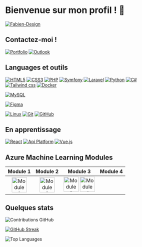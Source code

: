 # Bienvenue sur mon profil ! 👋

[![Fabien-Design](https://github-profile-trophy.vercel.app/?username=fabien-design&theme=onedark&rank=SECRET,SSS,SS,S,AAA,AA,A&no-bg=true&no-frame=true&margin-w=16)](https://github.com/ryo-ma/github-profile-trophy)

## Contactez-moi ! 

[![Portfolio](https://img.shields.io/badge/portfolio-000000?style=for-the-badge&logo=About.me&logoColor=white)](https://frozier.lyceestvincent.fr/)
[![Outlook](https://img.shields.io/badge/Outlook-000?style=for-the-badge&logo=microsoft-outlook&logoColor=0D68BB)](mailto:fabien.rozier@lyceestvincent.fr)



## Languages et outils

[![HTML5](https://img.shields.io/badge/-HTML5-000?style=for-the-badge&logo=HTML5&logoColor=E34F26)](https://www.w3.org/html/)
[![CSS3](https://img.shields.io/badge/-CSS3-000?style=for-the-badge&logo=CSS3&logoColor=1572B6)](https://developer.mozilla.org/fr/docs/Web/CSS)
[![PHP](https://img.shields.io/badge/-PHP-000?style=for-the-badge&logo=PHP&logoColor=777BB4)](https://www.php.net)
[![Symfony](https://img.shields.io/badge/-Symfony-000?style=for-the-badge&logo=Symfony&logoColor=FFF)](https://symfony.com)
[![Laravel](https://img.shields.io/badge/-Laravel-000?style=for-the-badge&logo=Laravel&logoColor=RED)](https://laravel.com)
[![Python](https://img.shields.io/badge/-Python-000?style=for-the-badge&logo=Python&logoColor=ffdd54)](https://python.org)
[![C#](https://img.shields.io/badge/-Csharp-000?style=for-the-badge&logo=Csharp&logoColor=A47BDE)]()
[![Tailwind css](https://img.shields.io/badge/Tailwind_CSS-000?style=for-the-badge&logo=tailwind-css&logoColor=#36B7F0)](https://tailwindcss.com)
[![Docker](https://img.shields.io/badge/-Docker-000?style=for-the-badge&logo=Docker&logoColor=BLUE)](https://www.docker.com)


[![MySQL](https://img.shields.io/badge/-MySQL-000?style=for-the-badge&&logo=MySQL&logoColor=4479A1)](https://www.mysql.com/)

[![Figma](https://img.shields.io/badge/-Figma-000?style=for-the-badge&&logo=Figma&logoColor=F24E1E)](https://www.figma.com/)

[![Linux](https://img.shields.io/badge/-Linux-000?style=for-the-badge&&logo=Linux&logoColor=FCC624)](https://www.linux.org/)
[![Git](https://img.shields.io/badge/-Git-000?style=for-the-badge&&logo=Git&logoColor=F05032)](https://git-scm.com/)
[![GitHub](https://img.shields.io/badge/-GitHub-000?style=for-the-badge&&logo=GitHub&logoColor=FFF)](https://www.github.com/)

## En apprentissage

[![React](https://img.shields.io/badge/-React-000?style=for-the-badge&&logo=React&logoColor=FFF)](https://react.dev)
[![Api Platform](https://img.shields.io/badge/-Api-Platform-000?style=for-the-badge&&logo=data%3Aimage%2Fpng%3Bbase64%2CiVBORw0KGgoAAAANSUhEUgAAAQAAAAEACAIAAADTED8xAAAoAklEQVR42u2dh1cUSRPA%2FT8%2B3SWbc856Rk7PHO4Mp56eWcwZBQMGjAjmnBMmzoyKoAKiRMkoSBQkiOTM1zDBZWZ2pmd2Zrdnt%2FvVu8etk7q7fh2rqpvV44STBadmuAhwwgDghBMGACecMAA44YQBwAknDABOOGEAcMIJA4CTQelbadmHnPyHXzOvJqacjk3y%2BpRwODJ%2Bb1jMrtBot9DoHR8%2FAQF%2F7A6LcQ%2BLORwZdyw68Wzc5%2BtJX5%2BmZUXkFeRXVOAyxACgnurq62MLfvp8zQD6Tei0cnIqNgmwkfyzGBc7BsCU7TrQQvfwGKXVHUaORMW%2FzswprKzC9YIBULSNLwRDFBQ0nl%2FOxX3B%2FQMGQJ4ENOlghAqUngcG0FnhesQAiEhVtbV%2BGdnqVXp9ElNQWFdXh%2BsXA6BX768npZif3rPFPzOnFpOAAaDTs%2FQsS9B7tiQVFmEALDflllfsCou2TNXXlb3hMXUYAItKVxNTsN6z5XVmDgbAzJMq1jFNK6dikjAA5pbyKypouwMsMOIRFV9VW4cBUP9CflEx1mZDpgfFVdUYAFWm9OJSrMGyyO7Q6NLqGgyAmpZ3sNbKLrvComvMbvfA3ACorq3bhcf6Ssqx6IQ6DACa6Vh0IlZQ44hfZjYGAKGUUFiEldL4UqR%2BA2xzAAArogllT1gMBsBk6WbSV6yCKEhUfiEGwLiT3bq6nXiyi7sCywTgzpc0VejEqnsP%2B4wZa9%2B2TYsW%2F6OlTdcuw%2BbMdQkMNUsMIvMKMADKJvQtGtY%2F9WMovT7p4ehofgwcjIjDACiSPuX%2FQLzuXYNCW2ia0%2FrdvXu3K1cul5WV6uYiNTV11y43KysNfVmnAQPMDwO1eOirBgAjhBsxUAb%2BNY3W6QcPHsBkau3aNfQtC89dMjMGHqVmYgDk2dxFvbI%2FRGmoht%2FD45DYDA4bNoS497cZM82MAffwGAyAQSmjpAzxOt7%2BIYpQX622heRsRkVFEg9p16un%2BQ2HymtqMABSks%2FXDPRrl1Bca2utgZmtrKwkHjVk5t8CM43A0K1vQlwCP6qIgfTiUgyAuHRQDa5bnQcONLDtbzLYq64mGHC6fofxIufXQTyrSeufvES%2FrG5%2BTsUAwKadamjVVty%2BT%2BifjMF2vn37RjyTfstK7wcwK6pApu%2FeizfLzAEAtXTrhNqFh4fJm%2F2ePbuDx7bt0R28wtrOltbvT5%2BiOK9PSUn5hYGmOZiToFxobqHRGAC9CTSlatH%2BcWs3NGzrtmmlRDkwmvbk5GTBW%2FLz8%2BjrN796i3jpYQA4UmFllYpmdYSqlZYqMrfbtGkD8fy%2BfXuLunHKlMnkrODpK8QLEBHnMlQASFOV%2F%2B4W%2F2BCzyBzt3LlCt0WvW3b1kFBQTCdgISS3LLFmbgX8bEQIsujSAAQW1CoroXtTv37Aw3z9vYWzNrZs2f0zVm12hY1NXoDLnTp0qlx3C9ltDBy5PCGlVlba%2FRL0uQhJ0wPQMKPn6rb2YFsnlesWC64dFNVxW0zc%2Fv2LfCvc%2BbMklaqxM70gjMX0C%2FM0upqywVAdW0%2FPACfPkVBLl%2FKPgpqGFKmpTGWU1GWMtPFXDElAGmqjdsDo5r8Su%2FmtrO2tnbAgH7g7%2FPnz4kCoKKiwtPzSKdOHfv16%2FP8%2BTN9uxBgiAVud34dpIoira6ttSwACisrVar9W9%2B8B4o1btwYntyVl5fzaL%2BPzy9bUcIuGh4ABwc79gM3btzAvv306dPgn3qOGqWWgq2zHABUtN7PlmVXG0bny5c78WRw7ty5PADk5%2BfTV86fPw8eAJ5nDhkyWN8TVFS2lgKAqm0bl133Blq1ZMkingwCdeRR1smTJ8IM9Bn%2FNH36X%2FzDqtzcXLUDYHwGmmHtFyvbgsOBVjk6juDJ47BhQ%2FmVtWPH9kChab8wGADoe2sal8%2BLiooYzwRPMwMAdoVFmzMAO1Wu%2FZCT4J07d0AuAUECkJOTw75Y8DktW9qrDgAgnp8SzBOAg%2BZyOIXhq0CMjWFBABISEujrCfuLmJgYQQBsbKzUCACQZ%2BlZ5gaAKrxbRAHAbwXdunVLSABSUzkM5T08DoN%2FWrFiOfG%2F6enpEnoSNQ6BaEk1ig%2BNkQBA37NRlPRwdASKdfz4MZ4s094t%2FNK%2Ff1%2FO24nRS1ZWFr1uZmkAAKlSfnPAGACg6dXu%2FDrQcD9g%2FoyHh4fz62urVg7w28CCXQoDyNraWmkAOPsHWc6ikDEAQHYY065Hj%2B0hkRJvbzS24Ry9MHbEdEMA6crff8%2FUd9eUKZPABUuXLmFsnvBov62tDeMhy5c7gd%2BHz%2F1XVL4cGkN6oVNNR6Li1Q0AsvF8aNX5TcgJnVNmHfCAt9UBGAwfPqx161Z2djbdunUB43uYCTT83JrTL0dU8w%2F6tEHTfsU1QqqmfNO%2FqRWAaIRt3Rg6NP%2FkOVG3d%2Bzfj7jxxInj8hYaGBeBxy5btlTfBU%2BePLa1tSbe7uBgl5eXx74GfFWDxbW1FUxe5h07xSgN1CqrVjHvmWYWOPjhBIB0IoEeEcGYc0pI586dJZ5ZUlJiyHOIh7gGCYTg3fTyDWc5WM4OsYIAIB7FlvRKYQ3Qre1sYDAgZ7FTp8nIwPfv32XhytpaC6PHIKf6ZhQI1peHMpMBpQBAP4I5CYC1FvztdOMOc1TdtSvMKlCvW4%2Bs2rUFf2g0zQ0sseTkZDJWrssubevWkoNt6S4WDftnHuf3t%2BvRnZHfFd4PdLu1be8jEKyyvPIKdQBQrQZjT6KmbRzs6F8mbd7KNLGcNZvz3rlHT9EAANFQTamumaeotH37NnJXeMES4pktqK6pogK21nWXidqv2sDZlg%2BeNp2RxwkbNrHHddveh1uIqZwiAKji7BZy9bClA%2BP33qNHMwNO7dnPuGbMitUNvYe9HaGsQGz7knPiCRPGiSqr8vJy2sS%2F09ad9AOBaFu3In6fM2e24HOcnTfTH9zz5sMGhJoCAHLByFfvP8bom9i4onp%2Bx165Q2vJD8Ctz6kqMmewb9uaY4QTEsk84ULTfI3PU%2FqCobP%2FaRiidO6kq68d1v5SweXLnQTDxeXmfu%2Fdu9cvrb18V%2FdphLSZ9cuvYNCggYGBgYyHxMRET5w4nr7GwXEUfS8NAPhyhuo7tGvjGhzOM7Pf%2BjYE2Yr7VlqGNADqsudp2bGD%2FoNeXmkavQp%2FxXGwttrWqDckAF26sFXWplcv3VtA4%2F348aP09PTKykrQ2CcmJl65cnngwAFN5huz5rKf80tuPrTt11%2FQCMKqQ4dejQ0%2FAwAbe1vGlc5%2B7wSXtra%2BCUG57tAFAIXSmb7bfdl1b8EVQEEAyOG%2B1wmGAnX57TfHxUsaeGjTWp%2FW2g0bIWy6o2nebqETn%2Bo3lU5bdlp368bU%2B44d269Yy3k9%2B43%2FnjgDubbLbw3hEhgKSnj%2BqXOmquKzcZ9RBACR06rtWDYz7Xv3%2BmvH7lX3H%2BkubpCTzm5dYZ454t8FnEosrLWbt9v2HwDUVNuqJQAGdBr2Ixy7epyG13vJovudIxcuFrW5QRtKgR5v1b1HoPTa9ezByLtd61YmDaZSgxwAKO9w6bXF794NfvOrVaeOYgEwoRBf2KFPH1hriJBIUUVn8u0CtAA49ilRjQCwjm0c6XTd2%2BXdR564glaUGQLKAPS89oBHR0HuQB6XXbvdfcRwQ4rLtBUdmfcDFQCQMnhmVA%2FoxMGIdtza9VLqWNPc2s524NSp6x69aBIb9E0I4gC0nj6rYXtO24L44HUPfQdMndoQbF3nEEtI0Vppxq9dvyUgeBu1cITOhjEqAOxCaeEfpnq2vv0gudkDCuHQvh3xd2e3A2gCoLGzNaRp113zZYuNgz1ZwqaOv%2FsgOd30AOSVIxTiamvAe7JtHj2aN7gV2YR3HfIb%2FePGFwFLLl3%2FbcZMeEWxHTAQ5QkAv4CcLr50DeSa3Xase%2FyCp%2FTa9epJXLb40nW1dwLNzGbuS8joZWQ82r%2F3HYIBoPuIEfwPBKow9%2BjJfhMn6VMjBLW%2F%2FfI1TMfLSZPnHju17vFLyM5z3WNfnsv%2BWL6SuGzcmnUmr%2FHTsZ9NCUA6YvE9bVvaU9ZdPnxmwL7%2B5Kx3xEgJb1lx%2B8GUraT1TveTl9Fs%2Fsev2yh59Ljmv2c8l2145gfZfKDfCTQzp%2BYfiJayBN4WzGfOtf7xC2qk9IeEt0zd7mbbitxt0LZujZT2g2mJ5AMybFs6wMwBfqGiaY5CpR%2BNTjQNAMlFxci6ufBfBlo40iBszFjIJy84c7Ftjx6co6Ce132QHf2379UL%2FpQAGoDV9x%2FLUs7odwLNzKn5h68Y%2BoTTvuMn8Fy2%2FNY90MsLrwu1dEBE%2B7X2try7HI7Lb93nyW%2BbLp2JK1fe%2BU9dAEh2l2lmwOJPBXJRO3X2MvmvBJpNXDZgylTGP218ETB09hx%2Bje%2FQpzdxEuO29xHkeuiug6Yf%2FLjsJm1Rb93r2K8ffxaG%2FzNPd%2F2HdHTu21elAEjuBKQD4IZg5P635NqO1kbAGXzJpRsMAMav38SvMS07tF919yH7UUNnzSanE02NMY0sXY%2BcJp14%2Fp7VpK%2FzfkDvWuiTiZuciYuJs88aELp9n78A21I%2BZc5%2BgYjUvpekiKLNzGn8s%2FD8ZaJWRvw7n%2F%2FKf0%2BdJ64cPH0GvwHFvGMn4cddptL%2B7l6kK72Gd1Y6x%2FMYv1FDj5EjSQBu3uPPcv%2BJE8nl5gOHVd0JSAQADLlQjFhI1d%2BSyzcgAaCdHpu0iJu3ugaFiQgUpzP0Mr72t523SNe%2FGUZA7iZs%2BNXj0RYTRMhHIE437vA%2FYbaHlyFRlRSSJ6mZRgIA8UgnG56%2F5r%2FynyNkWzh01hyWO6w4f%2FBRS5cxDLCNORai3SaBjFriJK3E6ANV%2B1P7fUuv3oKcbrXt3k3VvjJSALiamII4AIJL4LMOHiEHS%2FPmM91hhdr%2BbUFhQFGsbKx5RtVdD59UWvU7rN6o7%2B3WtjYDJk9xefdRrGM0aM4hAUBzHgykSM%2Bxs3ICgH6sK8ErZ7gfoGYLCxj3uvD6g%2FPPJgf9%2BecvLezcWanVnj2H4Y06YUrMoX1b4n%2FBBJocQ0IY%2BSAbREhZABBc%2FZRQJX9ucyOudFy0RJQ%2FeO8%2F%2FmBo2O%2BLl65%2F8lLfNfZDh8tp5Dyzyfrs2FVrdW2WwJcwvm3YnH%2Bgwnt17kT87%2B%2BLlhC%2FLLpwVb0AiDpxVTQAu1ANeaJr4QwPwB%2FLVzKqc0tAsOEVv%2FnVW41OzDmNjXXnHe4SXVuuP2i3cBnbuA3mC%2FntQX75hXbvTlq5Oa2ABwAMtNAE4PaXVAUBQLb5py20YJwAJ2501geA4MnSOn3FB8H9ZqvGQ4p0xX74yE6uu3tcuKV3TfPczU7b9jiMGc%2B9Zu%2B8Va62mTjwuKHE%2BpIlNm7NOkj3eSDdh5PeZE5Ca6Yoj4LEAfA8%2FRuyAEymzDNnuh8UvHgsVdPj1q4n2zPKiIDY4uVbbHUcSS2hzoGMPN6TWl6U6oKjHQr3rga9HEbq5e9LlkE2GZ0GDiSN%2FFy2U7sfp4Qtz6nuQvBFxpeCikpFAEA5VkxLar9zo6%2B%2F4MVjVq4mA7mtJwMDturYgfhl04s3yg1%2F53qeaNezh1bPkRm6Gt%2BmW1caTmkTIcHxDx0wq%2BuQISQAriQAsw95Cr7I6fodKk7MYNSUYX9ErPwAoHnSEbviXSDC%2BjkuWkxcPGkzOaLoPHAgPD8oB5GFh9Pp5l3aSI5aHDtIRoPcvU9EfFV7O%2FUGzxIBwI2kr6oAAOZiGoCp23YSv%2FQcSY5S1j99JXh7%2FwkTaa9CpAqhPeWsOGqp8KbY4gtXSZtwyimCDvorCgA0w6l%2FLSqWGQBVhDqErAwitqEuAAMmTSYBePISZliPZt3Db%2BcBmX%2FqHHFxvwkTGABMcdmudgDcw2PkBKCqthZl7RerkYP%2BmsZo6ob9Mw%2FSF4Q5CgpBZRTkGhgqqhBmHfIk9%2B%2BmTWf0CRM3blE7AJCjIFgA%2FDKyUQZgHeXiCAvAn3%2BRxoz7SWPG0UudSCsAIUM66gnTqOZzIiKF0G3IEOKTRjutgLkewM84R2PplZukP%2FH6TTBPADN1lAHIKSuXDQDExz8LzlwgamLgn3%2FCXN93HLnKPuugB7kzsGkLuQQOeVoeeqMgUeMfIFNcd5CbIU4raWd%2FCqGVME8Y9g8ZvX2Ox1EEteJC%2FBdLAYA%2B%2BGQlbzAIWnqNJq0V%2FvE6QTWH7sQvMyC2EZi2dwiMgjb7vRML5Pj1G6lDYjYzYgVA9iH0IKrP2LEqHQVBAZBcVIL6DJgyDoMxgWz0HCDXfOZSOz6zPY6SC6POLpAvHTl%2Fob6jVkzgC0H5Lv%2B%2BeCnkLXR4n6nb3RgAgKzBPIE%2BZLJN1y5oKkadLAAcjIhTyxIQZCwQehufDnK%2F8CzpTTZm5WqFlp6QGv80rAUvXEx5dZHjwC3%2BwZSbxGxx70UjPgpb%2FLNyZAAAce2XoIjdKHuBxZTV13IqTgQY10oBDzrGuhKy6eVbCSjSvv%2Fzjp8mXR2Cwzgdi9W7ELRH6EwxYQDqzBGArtSCCQ3Ayjs%2BpJv85Cnw76Ub0U4DBpgw%2B2AITg5dFiwUMXGaPoO4a%2BH5K4ySZAfLUCkAgtMAYQBiCwoR137aENpKKBgELZ0HDSJuWXbNm%2Fhl9f3HpEPjqNGKsocC%2F%2BR%2BNrX3pxsEBcbcWl0A8J9WKAzA4UjUJwD0Mdf2bVqJBWD5LdKUd81%2FT6nzlHqrC4CNvgHSvoFeClv7yJeRHfhpfffh5OTb%2BdU7NNXDLzPbIADQH%2F9Mpdazp2x1hbyFDoADRj7EL0AJSPcooWPzGDJuzXo6WpZJsk87oA2fO0%2FkwtFIdmwfMurtsGGQD5lE7Z%2FQnhWoiUdkvJkD0GXwYE7bTKfr3r3HjBm5cBF7aahj%2F36MMMi0cbyVjbWot9PB4UzVCUh%2BO90N6paPWACWXCZDjLXq1FGN0wABALJKy9Q4A9a1jKBD3%2Bg6%2B3bo24cBwEYqYLoETTIhAJteBDBi%2B4gwHe3dm%2F3ZxC%2BggWB6Mnid4PSTpPm3trM1QwCepmapDgAwpdPnaDJywSLiGvqME9Dw0168kvV47Oq15H4Q3KGrcq7%2FjBkrautK0JKH%2BAWUD%2BU2GcJw3xnPctNBfx78U3%2BsFAEA3MNjVAcAv7NVx759dQGgHSCd%2FYNEVSTtgAaaXmnL8LLnHYxkFp2%2FwnMQPEMc2rXVBwAR7oq2lmPI0Nlz1AWAt343%2BWZqnwDQFUCMAeigrTxibWcDKpgx%2F6MPTYKpSJ6HuwR%2BNFrGafsfjaZ5%2F8lTdD%2FDNUjYLc7GwU4fAIANRypECqfoug2hD8DBiDjzBGBjYOjMa%2BQaaAsHe63nObH%2B5rTtkAu0Mb192zb8kdONZ%2F9DxULVcMXJEjzCkR7bcLYm8CG3bOztEAeAZxrQTHV7wKCjH3vnMdB1QjSLyFPxNP36az1OiwXAlXIg1l3MWR0QMvKmjxX1Coagc3w0%2F2f0%2FP33zUFhmwJDwX%2B3BIe7sow1OD9YRKwKukxGjyMX0Da4%2FuH9aP27j2YCQGzBT9Sy0fbkFYY6akaOIutj1SbtoZOSzzp30QFAq0f1IQHYxDp4QpH9b%2BpAWCgdZUm3czcMBeDAcbIKVpFm1Zr%2BA3VfsSrgvboB8ElJR0r7%2F%2FTxZVekhjq0ueF%2Fj5yVBkCrE5d0NdtAANr06G7M8Y80AHQzsu7tRykA7DtKPsrtEPmjjRX7LagsBFVWiQbgaHQCWjY%2F7yN4apH8X4jBKy3dDzT4MS15Fcj5KMkAtGjb1uTjH1EZAX%2FbHr0gfQhEP0rTnP2Wuc%2F8UVCe52lZogFAcCTn8j7S2us8DwDw8%2BB%2F7zykJxWiAAAtH%2F%2BTW3kZo9lrYWcrkMfGVQFIAOim%2Bvdr96C0f8Yc%2FlpArQfQd5SqCgAYPGNmq04d2%2FfqOfuwJ%2F3jMr%2BgDqev6i16jzMaZzeN01rtv0u0s%2BY1CPhj6WrNBtdp1%2B64cEWzmnT%2FGSwAnHLolNbdS3vwpNEGvgMu3eZRUM3ilYLfrJvfwVfv6U6HOu710Dr%2B0ULD0Z1qHUdr9x%2FjZ4kQp9fBhNtku149QQ2aNoaSvigpSAPw94HD7Aqg4zjs0ImGYtuq5fLXwfN938x%2B8nr6o1d%2FPXw587Hf3GcBS18F6g5wIQcVrU9cFqX9fS7eXvDirSn6w4g%2Bl7yl4NpUa131ePNsCQ6f8fhVl7PX4R816uaDlf5kE%2FD3%2FkPs6pt79ARS82B0AZixd7%2B%2B5q19714MS6zOgwYpZ1UG5h7r331cHRCywj8Y%2FHdjYOg28YewK700DOAfduOB3dELgspqf%2BzisBs%2BC1%2FIuXtNn69KB5entxrZMuewFwbA0Eme1krTENdg3QbqqIg1JjSrVKnImN8pVFjpyVu37dA5OkCfCAbuNT0A2WXlplzvh7BoaIjqSoVCgAnoiQFQLr8rvMmAQnY6h%2FbxSLsePVAHICQnz2hftuFdKBhD%2F3btPuidRa3kyKuyGADJsgViV45zFdX%2B2AVQ7wt832yEiOltVAAefs1Q9Gucg8N7Xbglfa0dA4BYfqUBwBagFc7KDJDEAXBFsbNQ6XV3gzabMABqB8DjDL8ObJd7paGQazNYLwCnY5MUKncrMSt0GABL6wGU20SLyv8hAoCjn5Syg2h36oowAG3awBfl0kcvMAAmz%2B8KKqoAlDg4COpA74u35Q4PkSMCgEOR8coV%2FaKX74QZ6NBRuBzt7Ta9CYF%2F7%2BQtrrq3W9lab%2FEPxgDoOPiGa621ukU0pXFZE9ZB%2Be2HFlZa4Vpr316w9he%2BlD%2FIyr2UdBEA7A1T3BkSzHXG3X0iUBYHT2i37dM679RupsR1r5271%2Bynr8WOETv268dZH33HT8AAAOnp%2BDtn%2BXSDjhBBz%2FFA7di5e4Ka%2BlVx4I%2Ft%2Bxpqk7e6x997ukWxLYKzsZ9FAOBm9AOxt32IWvMmZOGLt7OevJ7i4zvpwbMpPs%2F%2FevhyzlP%2FJa8CDXSzmLR5C0%2BbZNvSwcIBsKGsyjllzErp%2B4zbP34Cdbfk1bs5T1%2BD2gR1OunB86n%2F%2Bc564gfqenVAiNG21Y9EJYgAYCeqJ8IrNEXTjX1gaQAYbZnBtHIoMk4EAOZU01NcdoiqbAQPPzU5ABPWb1R7fjkNQs0NADCC%2FNf3zYArdwxZVHVRfldSdQC0aNlk3WbAlbugnLeYwqTHSAC4qWoItMwvSMZdhZV3%2FzN77Z992EtcsWha6CteK89zy18Ho59lj6h4EQDsDlMHAK4hkbJvq619%2BNzsAdjw7LW4YrGxFizn7YhZiTPkGJdTmF4A3MNiVFGRUM4f0%2BdY2oRP9iGQdtKfguVs7XUe5fxyHhqpFwDQX6iiFmc%2BfqWV1bZio2VMAICs1QmGJyBWGphCXuD7BuX8%2BqRkiAAA9BdqqUiX9xEw9kWavZ6aIcO4PWg7d9YuW9PS8yzinbj8ey8hUW2PntcuXd2ic2fukhk6osHXWahsbY%2Bed0F%2B6ext1ncRAJyN%2Fay66lwVEDL46j2xrrGOt%2F5b9%2FaDRek9W0AJjLjpI7boQGmvDghRSx4TfvwUAcD1xK9mUK%2BEOy8AY6X%2F%2B1UB70FtbXgX6mLSEx3V069GgrJa3Vh0jaUXAkpyq5p3SMpqakQA8DQtCysBFnMScQ4xEXk%2FcJFhsVwACioqcZFhsVwAzMwcCAsWDICR5EQ0aXabW14Bf9e%2B8Ni04hKOUxrq6rw%2Fp8LUa2VNTVl1dVFVlXLefBgALAJSzDqPbQ%2FEnnpJVbXgebX6zmtjX3kiJhFXBAYAlSIG6VJ8Ms9d%2BkLXQ9YIBgBGDug5JgwDII%2Fs5D2MFiQwvIH30uBJu1lWuhgAGDkuITz6qZgkXHAw4sVlZ8tOFTU17HtTfhbXi0wHI2IxALLYQQgAgPfCYORxaqYo9d0JN2riT6DfwACIkqraWtEAJP8sxgXHL%2FeS0ySoryAA%2BmqL8yEYAEOmZ%2BZwUDZSxcq%2BxjftG%2BOa1KIS%2FoqBedEZFVorYgDMSq4kJEsDgL%2F9hgQgSsdW5UhUfF55RV1d3fvsXFwvGAAjyevMbBMC8IOyVbn1%2BSuuNX45on%2BVQgCAIyrxC7NAAPKobWa8fCcoT%2FWckSoMgH9WDi4%2BNAEIokY7HLWWiWutiVTX1UkE4GdlFS4%2BNAE4TvmsYgAkTwCEAcADSpMAkFNWzhBRT8AAYABMBgDkzq6BG2GXE5IxAJByMibJIADOxeH1ZnE9AOfvMgLAOL8QA8Avobn5BgGQUlSCC1HsEOh%2BcrpCALzKyBbs3zEA8MYmzUT111jg5wAX4r7IDsB%2FXEd3YgAwAIhOgvWZ4EoD4M6XNMgKxgDQcjgyXgYAzsV9wUUpbRVof3is4QBklZaJauEwALSE5xbIAAB%2FBWAAjLAPgAFQYvwDCwAeBWEAMAC4NDEAqvPWSJcNgJiCQlygDHmZ8Q1Gd59zWWLR%2F1rHMlOpqqk1EAA%2F1lKpZUppdbVsAIB6wgXKkJ2hUA4xByJieS7zYZ3e7CnSApf9cC8cFwh6gaEZ%2FDIcLlC2ROX9gCmi%2BIJCHrfggvIK%2Bp9KqkRbH3qyjN1xvQA5w3UstkEA4JElp7iHxYBW%2FGK8wErxvvBYn5SM83oWlPeERZ%2BJTdor9Vgqt9BPgd%2B%2BpxQVn8V2K5Tk6jQr8gBQi0dBWMxr%2FCMOANy3YlGLXORy15YBgM8%2Fi3DhYkFfyqprFAEAdwJYzGn8IwWAveExuHyxoCxB2bkKAlCHOwEs5tL8SwEAj4KwoCxuodGKA2CcWClen%2BL%2FS8nQlQfJ6TA3Hv%2BUmF1adiPJ0GNeY%2FILa%2Bvq9ofHCl55KSFZUPg3Cg5Hxuu78byQLbpnVAJbwAP57zoX94XzddJ2kU81%2Bt3yrJEQLnIReQVKq011bZ3iACjdCZQKHZfircc1BEitjmmNZPONqwkpuq8rr66BeZ20vZQauAorYsWngbwx7Hs%2B48Y8iB2iGjFFV900lO%2BeMOYJBgx7J7dQVMY%2F0gE4rVhkVkiVisjlaEvefftuuCdDfMFPyE3AgMwcCUWn69gl6kbdY2ZE3Zinc1TZLjEjhL1SD3farcMAZ4XuVEZ5UotLjQSAQp3AFzGnRYSzGDD8O%2FnP6trXdAUM5mAvnk%2BCsVXUTcWUmZDYbgck0KfBN%2F%2B66WBEHE9x%2Faio1HfjTq7OQWn9kVAX0gHwiIw3eQYY%2FbuBBQ3zxpcZ3%2Bjrc0rLJZQbGOBJy2x2afkOiLOYuIc0tWQPVg69QyRonQomWvw3Cu5Gyas8PikZRgWgqrZW3gxIq1pdBiSXsnt4DPwbM0tK6Wm6hA8mDnv0jIqX1m%2BA%2FBrS7UgAoJ4rRjLnia6mHUdI%2B4Bmhnz9XogVEnjZJXIBi04XqHUSaUW8PyJW7BuLqSnpo6%2FiWp37yeQE4GzcZ2nNsGTNMwQARjHGNbXuNiTVyGRheTE%2B2QQAFFO9uXIAsE%2F7Ccr%2Brs9ZRxoAMLcEsqbXd7lWotiPqtbTT3ICAFNKnAAwnTDTs0QBwH5LZQ1z7A6euUNPrJfUpgdgsp9%2FJSGZ54L04hJTNf%2BGAlDPdWqn8QGgq1ACAKe4AkfCAFAPF8PZbACg12HZy68GAmD4QOha0leTAVCqf41cFQBA%2BvViAMqq9c7dTQ6AIQpsKACNi74x6gXgFQZA5QDclXRQp5wAyDWPwQBU1NQwhH2%2BvKkAoOf9qAFgoPbKAABIx6ITMQCGAwCzeWwqAOhtR6QA%2BPA9DwkAZLGRlgzAN8rewVwB0H2XEgAUVlYyhB2tiCePJgTAcNWVBwCQ%2FDKzTbUPsNOAjTBOAGrgbA3MBoB0ob0F37RvCALAeXKUyQAwfC4vDYDbn1N3yA1Ao1NpteUAwG9fdDVRQH1NAsC%2B8FhZlFZOAIoM2xeTAADD6F%2FeIVChfksvIwOQUlRshDmAvrczjL4QAaC2rh45AOobbMFjjAbAWZZJtuxzgLSiEpMDENA0HplyAOzWX%2F4ekXFIAeAHcQqbaQAwZCAkCoBjXI5LSkyCeexezG8fAJSqYGZRAEBGdZUfgKj8QkUBqKipcRNTLoavAvnrcXwxy42wyDzuI1VoXwiTA1BRU4s0AJIHQpwAKNQw0NUJuQwanJ2HMgDwPTPMPsDPyir2NXFUfHzTAnA65rO8uqoIANIGQsYEgF48VZ0pRFRegdIA7OA6tSCnrBwFAGRXVKUAiBTv%2F284AO%2FFREQivIpVB4A0JaAtxiXvBKMAgARfUJMBUC%2FkTsoZ49uY06O8sgqVAiBBD2gV5Iy4oQoA7nxJU0JLFQRAFvUV%2B4RnXOcRcabHXzPB9Rfiv8C89GwslL6yt5DTi0vh%2FT8V8h39qRNS5XpSCuNfCysr2a%2FIYIVXuEVtOLJHR8HZufyVuKup04iEjO%2BWaiVgYgAKK8Wdd3KuabsYIOlIjvsQR6PV6z%2Bl61RMEgycxz4lwly2S7%2FDUGVNk9FIUmGREkvGaSwCGR2Ivi%2FUvYb2qW90PvzCr75ZJU3gYUeUKWo6yS6sqDT%2B0N9IAID0KDVTlPq6h8Uk%2FviZVlxywjAL03vJaeA5X4uK2fKU9UlvsxpGOMVVVYd4h22gqQO0FFZUHYqM42mriFUUUK%2BCcXWI9wL10jXogJeTMYmh3%2FPjC35yin9mjj5%2FPd%2F0rOLKqtj8Qv74PGHf80GZsI%2FcA%2B8lIj581gMt7Wak7wLf9G9Eu6MbZUN%2FtJ8SFQPQuOYop%2B88FouSO8lpiiqnMQCox%2FF0sUiSPWExSmumkQAor6nB1YnFhCYPJgYApIySUlyjWOCFsUigegBAupmUiusVC4ykl5QaRyeNCkC9YfbSWCxE%2FDKyjaaQxgagviE8fDSuYyz65EhUvDG10QQA4EUhLKad%2BJoeAMwAlh0GH%2B%2BlbgDkCqeFBWu%2FKgHAmwNYfpn3mUj7TQxAvdwB1rHgcb%2FKAKhviC%2BNGcDab8EA1DceJoX1AI98LBeAev2eU1jwrNciAKiXKcIuFqz9agUA7w%2FgcT8GoCHtwrYS2NLBkgEAyZMr8iEWbOVmKQCA9CwtC2sMtnC2XADqWQFnsGDvFssCAKQqvDyK%2FXotGQAigZkT1iQc08FyAQDJN%2F0b1id1iaLxfCwOgHquGGNY0JTdyOxzmRUARPLAwyHEhz1f0lSkTuoDAKS88gqsZ2iKEhHMMQDcaS8OMIGSyH52CwZAONFnxGMxrch7bhcGQFw6G%2FcZq6DJrBsys1WtPOYAQH2DWxl2qTG27AuPra1TveaYCQBEisz7gfXSOJJTVm4eOmNWABDpQXI6VlDl5MP3PHPSFjMEgEinY5Owssord5PTzE9PzBYAIh017JwlLIRcS%2Fpqrhpi5gDgzWMD5WJ8snnrhkUAQCQv7GUmRnxSMixBKywIACI9TcWOZoJWnKWWow8WBwCRiqqqsKKzQ5VUm8HCPgYAPtXU1d3%2Bgk9t%2BhSUnWuxOmDRANCpoKJyf4TFHWZ8MSGZOO%2FakhMGoEn6WlziHm7mRqZnYj%2FnllfgusYA8KWcsvIL8V%2FMSe%2FvJaeXVlfjmsUAiEtgVuiflaPSwy0PR8aH5xbgSsQAyARDXZ1fZrZHJNLbaidjkkJz83FlYQAUTz%2Brqry%2FpB6MiDN5tM2naVnVdXW4RjAApkaisup5WtbR6ESFZtIHIuKORye%2BzfpeVVuLSxsDoLJUWFkVlf%2FDLzPnXkr62djPR6ISDkXGAVSAeETFH4tOBNNun5QMoN8JP36W1dTgEsMA4IQTBgAnnDAAOOGEAcAJJwwATjhhAHDCSZb0f2Zc7KmDGDm6AAAAAElFTkSuQmCC&logoColor=FFF)]([https://react.dev](https://api-platform.com))
[![Vue.js](https://img.shields.io/badge/-Vuejs-000?style=for-the-badge&&logo=vuedotjs&logoColor=4FC08D)](https://vuejs.org)


## Azure Machine Learning Modules

| Module 1 | Module 2 | Module 3 | Module 4 |
|:--------:|:--------:|:--------:|:--------:|
| <a href="https://learn.microsoft.com/api/achievements/share/fr-fr/FabienROZIER-3654/UXWKRGG3?sharingId=7052CDD058C66635"><img src="https://learn.microsoft.com/fr-fr/training/achievements/explore-azure-machine-learning-workspace-resources-assets.svg" height="48" alt="Module 1"></a> | <a href="https://learn.microsoft.com/fr-fr/users/fabienrozier-3654/achievements/hrfg3xq8"><img src="https://learn.microsoft.com/fr-fr/training/achievements/explore-developer-tools-for-workspace-interaction.svg" height="48" alt="Module 2"></a> | <a href="https://learn.microsoft.com/api/achievements/share/fr-fr/FabienROZIER-3654/XV7HBF9Y?sharingId=7052CDD058C66635"><img src="https://learn.microsoft.com/fr-fr/training/achievements/make-data-available-azure-machine-learning.svg" height="48" alt="Module 3"></a> <a href="https://learn.microsoft.com/api/achievements/share/fr-fr/FabienROZIER-3654/45JV3PAK?sharingId=7052CDD058C66635"><img src="https://learn.microsoft.com/fr-fr/training/achievements/work-data-azure-machine-learning.svg" height="48" alt="Module 4"></a> |


## Quelques stats

![Contributions GitHub](https://github-readme-stats.vercel.app/api?username=fabien-design&custom_title=Contributions%20GitHub&show_icons=true&locale=fr&count_private=true&hide=issues&bg_color=0d1117&hide_border=true&icon_color=52BFEA&text_color=FFF&title_color=52BFEA)

[![GitHub Streak](https://github-readme-streak-stats.herokuapp.com?user=fabien-design&hide_border=true&locale=fr&background=0d1117&ring=52BFEA&stroke=52BFEA&fire=52BFEA&sideNums=FFFFFF&currStreakLabel=FFFFFF&sideLabels=FFFFFF&dates=FFFFFF&currStreakNum=FFFFFF)](https://git.io/streak-stats)

![Top Languages](https://github-readme-stats.vercel.app/api/top-langs/?username=fabien-design&locale=fr&bg_color=0d1117&hide_border=true&icon_color=52BFEA&text_color=FFF&title_color=52BFEA&show_icons=true&hide_border=true&layout=compact)
